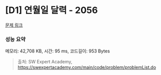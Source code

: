 # [D1] 연월일 달력 - 2056 

[문제 링크](https://swexpertacademy.com/main/code/problem/problemDetail.do?contestProbId=AV5QLkdKAz4DFAUq) 

### 성능 요약

메모리: 42,708 KB, 시간: 95 ms, 코드길이: 953 Bytes



> 출처: SW Expert Academy, https://swexpertacademy.com/main/code/problem/problemList.do